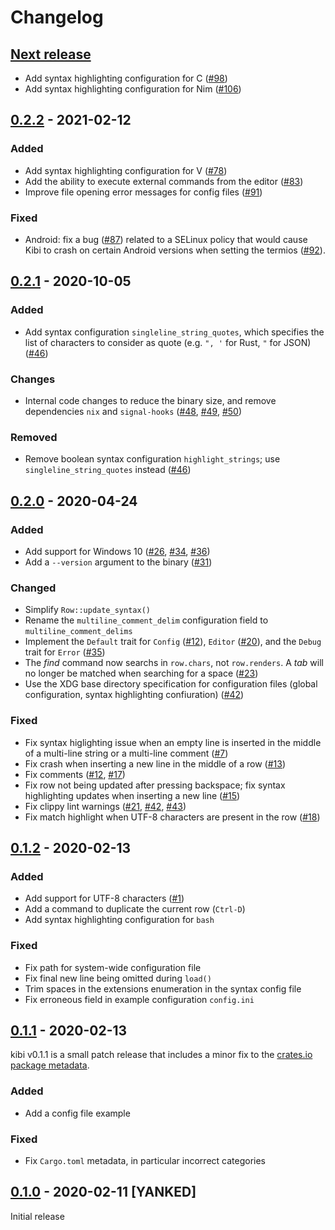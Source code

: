 # Changelog

## [Next release]
- Add syntax highlighting configuration for C ([#98](https://github.com/ilai-deutel/kibi/pull/98))
- Add syntax highlighting configuration for Nim ([#106](https://github.com/ilai-deutel/kibi/pull/106))

## [0.2.2] - 2021-02-12

### Added
- Add syntax highlighting configuration for V ([#78](https://github.com/ilai-deutel/kibi/pull/78))
- Add the ability to execute external commands from the editor ([#83](https://github.com/ilai-deutel/kibi/pull/83))
- Improve file opening error messages for config files ([#91](https://github.com/ilai-deutel/kibi/pull/91))

### Fixed
- Android: fix a bug ([#87](https://github.com/ilai-deutel/kibi/issues/87)) related to a SELinux policy that would cause
  Kibi to crash on certain Android versions when setting the termios
  ([#92](https://github.com/ilai-deutel/kibi/pull/92)). 

## [0.2.1] - 2020-10-05

### Added

- Add syntax configuration `singleline_string_quotes`, which specifies the list
  of characters to consider as quote (e.g. `", '` for Rust, `"` for JSON) ([#46](https://github.com/ilai-deutel/kibi/pull/46))

### Changes

- Internal code changes to reduce the binary size, and remove dependencies `nix`
  and `signal-hooks` ([#48](https://github.com/ilai-deutel/kibi/pull/48),
  [#49](https://github.com/ilai-deutel/kibi/pull/49), [#50](https://github.com/ilai-deutel/kibi/pull/50))

### Removed

- Remove boolean syntax configuration `highlight_strings`; use
  `singleline_string_quotes` instead ([#46](https://github.com/ilai-deutel/kibi/pull/46))

## [0.2.0] - 2020-04-24

### Added

- Add support for Windows 10
  ([#26](https://github.com/ilai-deutel/kibi/issues/26),
  [#34](https://github.com/ilai-deutel/kibi/issues/34), [#36](https://github.com/ilai-deutel/kibi/issues/36))
- Add a `--version` argument to the binary ([#31](https://github.com/ilai-deutel/kibi/pull/31))

### Changed

- Simplify `Row::update_syntax()`
- Rename the `multiline_comment_delim` configuration field to `multiline_comment_delims`
- Implement the `Default` trait for `Config`
  ([#12](https://github.com/ilai-deutel/kibi/issues/12)), `Editor`
  ([#20](https://github.com/ilai-deutel/kibi/issues/20)), and the `Debug` trait
  for `Error` ([#35](https://github.com/ilai-deutel/kibi/issues/35))
- The _find_ command now searchs in `row.chars`, not `row.renders`. A _tab_ will
  no longer be matched when searching for a space
  ([#23](https://github.com/ilai-deutel/kibi/issues/23))
- Use the XDG base directory specification for configuration files
  (global configuration, syntax highlighting confiuration) ([#42](https://github.com/ilai-deutel/kibi/issues/42))

### Fixed

- Fix syntax higlighting issue when an empty line is inserted in the middle of a
  multi-line string or a multi-line comment ([#7](https://github.com/ilai-deutel/kibi/issues/7))
- Fix crash when inserting a new line in the middle of a row ([#13](https://github.com/ilai-deutel/kibi/issues/13))
- Fix comments ([#12](https://github.com/ilai-deutel/kibi/issues/12), [#17](https://github.com/ilai-deutel/kibi/issues/17))
- Fix row not being updated after pressing backspace; fix syntax highlighting
  updates when inserting a new line ([#15](https://github.com/ilai-deutel/kibi/issues/15))
- Fix clippy lint warnings
  ([#21](https://github.com/ilai-deutel/kibi/issues/21),
  [#42](https://github.com/ilai-deutel/kibi/issues/42), [#43](https://github.com/ilai-deutel/kibi/issues/43))
- Fix match highlight when UTF-8 characters are present in the row ([#18](https://github.com/ilai-deutel/kibi/issues/18))

## [0.1.2] - 2020-02-13

### Added

- Add support for UTF-8 characters ([#1](https://github.com/ilai-deutel/kibi/issues/1))
- Add a command to duplicate the current row (`Ctrl-D`)
- Add syntax highlighting configuration for `bash`

### Fixed

- Fix path for system-wide configuration file
- Fix final new line being omitted during `load()`
- Trim spaces in the extensions enumeration in the syntax config file
- Fix erroneous field in example configuration `config.ini`

## [0.1.1] - 2020-02-13

kibi v0.1.1 is a small patch release that includes a minor fix to the
[crates.io package metadata](https://crates.io/crates/kibi).

### Added

- Add a config file example

### Fixed

- Fix `Cargo.toml` metadata, in particular incorrect categories

## [0.1.0] - 2020-02-11 [YANKED]

Initial release

[Next release]: https://github.com/ilai-deutel/kibi/compare/v0.2.2...HEAD
[0.2.2]: https://github.com/ilai-deutel/kibi/releases/tag/v0.2.2
[0.2.1]: https://github.com/ilai-deutel/kibi/releases/tag/v0.2.1
[0.2.0]: https://github.com/ilai-deutel/kibi/releases/tag/v0.2.0
[0.1.2]: https://github.com/ilai-deutel/kibi/releases/tag/v0.1.2
[0.1.1]: https://github.com/ilai-deutel/kibi/releases/tag/v0.1.1
[0.1.0]: https://github.com/ilai-deutel/kibi/releases/tag/v0.1.0
